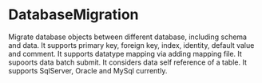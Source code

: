 # DatabaseMigration
Migrate database objects between different database, including schema and data.
	It supports primary key, foreign key, index, identity, default value and comment.
	It supports datatype mapping via adding mapping file.
	It supoorts data batch submit.
	It considers data self reference of a table.
	It supports SqlServer, Oracle and MySql currently.

